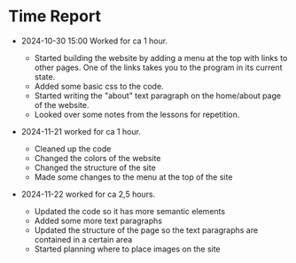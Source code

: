 # Time Report

- 2024-10-30 15:00 Worked for ca 1 hour.
  - Started building the website by adding a menu at the top with links to other pages. One of the links takes you to the program in its current state.
  - Added some basic css to the code.
  - Started writing the "about" text paragraph on the home/about page of the website.
  - Looked over some notes from the lessons for repetition.
    
- 2024-11-21 worked for ca 1 hour.
  - Cleaned up the code
  - Changed the colors of the website
  - Changed the structure of the site
  - Made some changes to the menu at the top of the site
    
- 2024-11-22 worked for ca 2,5 hours.
  - Updated the code so it has more semantic elements
  - Added some more text paragraphs
  - Updated the structure of the page so the text paragraphs are contained in a certain area
  - Started planning where to place images on the site
